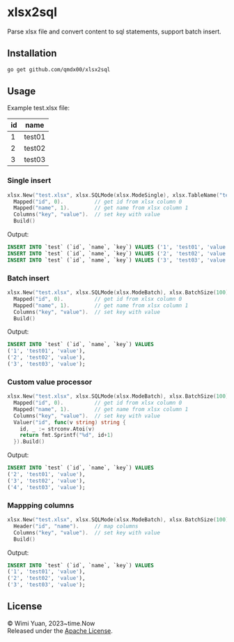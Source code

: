 # xlsx2sql

Parse xlsx file and convert content to sql statements, support batch insert.

## Installation

```bash
go get github.com/qmdx00/xlsx2sql
```

## Usage


Example test.xlsx file:

| id  | name   |
| --- | ------ |
| 1   | test01 |
| 2   | test02 |
| 3   | test03 |

### Single insert

```go
xlsx.New("test.xlsx", xlsx.SQLMode(xlsx.ModeSingle), xlsx.TableName("test")).
  Mapped("id", 0).          // get id from xlsx column 0
  Mapped("name", 1).        // get name from xlsx column 1
  Columns("key", "value").  // set key with value
  Build()
```

Output:
```SQL
INSERT INTO `test` (`id`, `name`, `key`) VALUES ('1', 'test01', 'value');
INSERT INTO `test` (`id`, `name`, `key`) VALUES ('2', 'test02', 'value');
INSERT INTO `test` (`id`, `name`, `key`) VALUES ('3', 'test03', 'value');
```

### Batch insert

```go
xlsx.New("test.xlsx", xlsx.SQLMode(xlsx.ModeBatch), xlsx.BatchSize(100), xlsx.TableName("test")).
  Mapped("id", 0).          // get id from xlsx column 0
  Mapped("name", 1).        // get name from xlsx column 1
  Columns("key", "value").  // set key with value
  Build()
```

Output:
```SQL
INSERT INTO `test` (`id`, `name`, `key`) VALUES
('1', 'test01', 'value'),
('2', 'test02', 'value'),
('3', 'test03', 'value');
```

### Custom value processor

```go
xlsx.New("test.xlsx", xlsx.SQLMode(xlsx.ModeBatch), xlsx.BatchSize(100), xlsx.TableName("test")).
  Mapped("id", 0).          // get id from xlsx column 0
  Mapped("name", 1).        // get name from xlsx column 1
  Columns("key", "value").  // set key with value
  Valuer("id", func(v string) string {
    id, _ := strconv.Atoi(v)
    return fmt.Sprintf("%d", id+1)
  }).Build()
```

Output:
```SQL
INSERT INTO `test` (`id`, `name`, `key`) VALUES
('2', 'test01', 'value'),
('3', 'test02', 'value'),
('4', 'test03', 'value');
```

### Mappping columns

```go
xlsx.New("test.xlsx", xlsx.SQLMode(xlsx.ModeBatch), xlsx.BatchSize(100), xlsx.TableName("test")).
  Header("id", "name").     // map columns
  Columns("key", "value").  // set key with value
  Build()
```

Output:
```SQL
INSERT INTO `test` (`id`, `name`, `key`) VALUES
('1', 'test01', 'value'),
('2', 'test02', 'value'),
('3', 'test03', 'value');
```

## License
© Wimi Yuan, 2023~time.Now <br>
Released under the [Apache License](./LICENSE).
